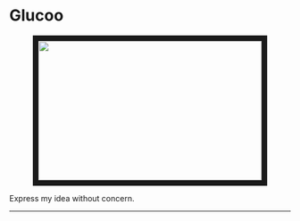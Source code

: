 # Glucoo 
<p align="center">
<img src="https://raw.githubusercontent.com/RandleH/Glucoo/Simulation%40MacOS/Img/hello.bmp" width="400" height="250" border="10">
 </p>
Express my idea without concern.

---

